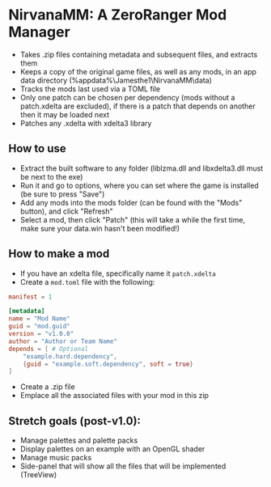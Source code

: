 # NirvanaMM: A ZeroRanger Mod Manager
- Takes .zip files containing metadata and subsequent files, and extracts them
- Keeps a copy of the original game files, as well as any mods, in an app data directory (%appdata%\Jamesthe1\NirvanaMM\data)
- Tracks the mods last used via a TOML file
- Only one patch can be chosen per dependency (mods without a patch.xdelta are excluded), if there is a patch that depends on another then it may be loaded next
- Patches any .xdelta with xdelta3 library

## How to use
- Extract the built software to any folder (liblzma.dll and libxdelta3.dll must be next to the exe)
- Run it and go to options, where you can set where the game is installed (be sure to press "Save")
- Add any mods into the mods folder (can be found with the "Mods" button), and click "Refresh"
- Select a mod, then click "Patch" (this will take a while the first time, make sure your data.win hasn't been modified!)

## How to make a mod
- If you have an xdelta file, specifically name it `patch.xdelta`
- Create a `mod.toml` file with the following:
```toml
manifest = 1

[metadata]
name = "Mod Name"
guid = "mod.guid"
version = "v1.0.0"
author = "Author or Team Name"
depends = [ # Optional
	"example.hard.dependency",
	{guid = "example.soft.dependency", soft = true}
]
```
- Create a .zip file
- Emplace all the associated files with your mod in this zip

## Stretch goals (post-v1.0):
- Manage palettes and palette packs
- Display palettes on an example with an OpenGL shader
- Manage music packs
- Side-panel that will show all the files that will be implemented (TreeView)